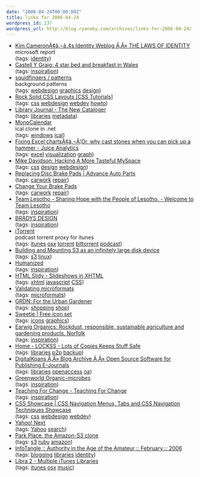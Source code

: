 ```yaml
---
date: "2006-04-24T00:00:00Z"
title: links for 2006-04-24
wordpress_id: 237
wordpress_url: http://blog.ryaneby.com/archives/links-for-2006-04-24/
---
```

<ul class="delicious">
	<li>
		<div class="delicious-link"><a href="http://www.identityblog.com/?page_id=352">Kim CameronÃ¢â‚¬â„¢s Identity Weblog Ã‚Â» THE LAWS OF IDENTITY</a></div>
		<div class="delicious-extended">microsoft report</div>
		<div class="delicious-tags">(tags: <a href="http://del.icio.us/eby/identity">identity</a>)</div>
	</li>
	<li>
		<div class="delicious-link"><a href="http://www.bed-breakfast-wales.co.uk/">Castell Y Graig: 4 star bed and breakfast in Wales</a></div>
		<div class="delicious-tags">(tags: <a href="http://del.icio.us/eby/inspiration">inspiration</a>)</div>
	</li>
	<li>
		<div class="delicious-link"><a href="http://www.squidfingers.com/patterns/">squidfingers / patterns</a></div>
		<div class="delicious-extended">background patterns</div>
		<div class="delicious-tags">(tags: <a href="http://del.icio.us/eby/webdesign">webdesign</a> <a href="http://del.icio.us/eby/graphics">graphics</a> <a href="http://del.icio.us/eby/design">design</a>)</div>
	</li>
	<li>
		<div class="delicious-link"><a href="http://www.sitepoint.com/article/rock-solid-css-layouts">Rock Solid CSS Layouts [CSS Tutorials]</a></div>
		<div class="delicious-tags">(tags: <a href="http://del.icio.us/eby/css">css</a> <a href="http://del.icio.us/eby/webdesign">webdesign</a> <a href="http://del.icio.us/eby/webdev">webdev</a> <a href="http://del.icio.us/eby/howto">howto</a>)</div>
	</li>
	<li>
		<div class="delicious-link"><a href="http://libraryjournal.com/article/CA6321736.html">Library Journal - The New Cataloger</a></div>
		<div class="delicious-tags">(tags: <a href="http://del.icio.us/eby/libraries">libraries</a> <a href="http://del.icio.us/eby/metadata">metadata</a>)</div>
	</li>
	<li>
		<div class="delicious-link"><a href="http://www.monocalendar.com/">MonoCalendar</a></div>
		<div class="delicious-extended">ical clone in .net</div>
		<div class="delicious-tags">(tags: <a href="http://del.icio.us/eby/windows">windows</a> <a href="http://del.icio.us/eby/ical">ical</a>)</div>
	</li>
	<li>
		<div class="delicious-link"><a href="http://www.juiceanalytics.com/weblog/?p=161">Fixing Excel chartsÃ¢â‚¬Â¦Or, why cast stones when you can pick up a hammer - Juice Analytics</a></div>
		<div class="delicious-tags">(tags: <a href="http://del.icio.us/eby/excel">excel</a> <a href="http://del.icio.us/eby/visualization">visualization</a> <a href="http://del.icio.us/eby/graph">graph</a>)</div>
	</li>
	<li>
		<div class="delicious-link"><a href="http://www.mikeindustries.com/blog/archive/2006/04/hacking-myspace-layouts">Mike Davidson: Hacking A More Tasteful MySpace</a></div>
		<div class="delicious-tags">(tags: <a href="http://del.icio.us/eby/css">css</a> <a href="http://del.icio.us/eby/design">design</a> <a href="http://del.icio.us/eby/webdesign">webdesign</a>)</div>
	</li>
	<li>
		<div class="delicious-link"><a href="http://www.advanceautoparts.com/english/youcan/html/ccr/ccr20021101db.html">Replacing Disc Brake Pads | Advance Auto Parts</a></div>
		<div class="delicious-tags">(tags: <a href="http://del.icio.us/eby/carwork">carwork</a> <a href="http://del.icio.us/eby/repair">repair</a>)</div>
	</li>
	<li>
		<div class="delicious-link"><a href="http://www.edmunds.com/ownership/howto/articles/43787/article.html">Change Your Brake Pads</a></div>
		<div class="delicious-tags">(tags: <a href="http://del.icio.us/eby/carwork">carwork</a> <a href="http://del.icio.us/eby/repair">repair</a>)</div>
	</li>
	<li>
		<div class="delicious-link"><a href="http://www.teamlesotho.com/">Team Lesotho - Sharing Hope with the People of Lesotho. - Welcome to Team Lesotho</a></div>
		<div class="delicious-tags">(tags: <a href="http://del.icio.us/eby/inspiration">inspiration</a>)</div>
	</li>
	<li>
		<div class="delicious-link"><a href="http://www.bradysdesign.com/">BRADYS DESIGN</a></div>
		<div class="delicious-tags">(tags: <a href="http://del.icio.us/eby/inspiration">inspiration</a>)</div>
	</li>
	<li>
		<div class="delicious-link"><a href="http://itorrent.cc/">iTorrent</a></div>
		<div class="delicious-extended">podcast torrent proxy for itunes</div>
		<div class="delicious-tags">(tags: <a href="http://del.icio.us/eby/itunes">itunes</a> <a href="http://del.icio.us/eby/osx">osx</a> <a href="http://del.icio.us/eby/torrent">torrent</a> <a href="http://del.icio.us/eby/bittorrent">bittorrent</a> <a href="http://del.icio.us/eby/podcast">podcast</a>)</div>
	</li>
	<li>
		<div class="delicious-link"><a href="http://dev.extensibleforge.net/wiki/s3/fuse">Building and Mounting S3 as an infinitely large disk device</a></div>
		<div class="delicious-tags">(tags: <a href="http://del.icio.us/eby/s3">s3</a> <a href="http://del.icio.us/eby/linux">linux</a>)</div>
	</li>
	<li>
		<div class="delicious-link"><a href="http://www.humanized.com/">Humanized</a></div>
		<div class="delicious-tags">(tags: <a href="http://del.icio.us/eby/inspiration">inspiration</a>)</div>
	</li>
	<li>
		<div class="delicious-link"><a href="http://www.w3.org/Talks/Tools/Slidy/">HTML Slidy - Slideshows in XHTML</a></div>
		<div class="delicious-tags">(tags: <a href="http://del.icio.us/eby/xhtml">xhtml</a> <a href="http://del.icio.us/eby/javascript">javascript</a> <a href="http://del.icio.us/eby/CSS">CSS</a>)</div>
	</li>
	<li>
		<div class="delicious-link"><a href="http://norman.walsh.name/2006/04/13/validatingMicroformats">Validating microformats</a></div>
		<div class="delicious-tags">(tags: <a href="http://del.icio.us/eby/microformats">microformats</a>)</div>
	</li>
	<li>
		<div class="delicious-link"><a href="http://www.grdnbklyn.com/">GRDN: For the Urban Gardener</a></div>
		<div class="delicious-tags">(tags: <a href="http://del.icio.us/eby/shopping">shopping</a> <a href="http://del.icio.us/eby/shop">shop</a>)</div>
	</li>
	<li>
		<div class="delicious-link"><a href="http://projects.sublink.ca/sweetie/">Sweetie | Free icon set</a></div>
		<div class="delicious-tags">(tags: <a href="http://del.icio.us/eby/icons">icons</a> <a href="http://del.icio.us/eby/graphics">graphics</a>)</div>
	</li>
	<li>
		<div class="delicious-link"><a href="http://www.earwig-organics.co.uk/">Earwig Organics: Rockdust, responsible, sustainable agriculture and gardening products. Norfolk</a></div>
		<div class="delicious-tags">(tags: <a href="http://del.icio.us/eby/inspiration">inspiration</a>)</div>
	</li>
	<li>
		<div class="delicious-link"><a href="http://www.lockss.org/lockss/Home">Home - LOCKSS - Lots of Copies Keeps Stuff Safe</a></div>
		<div class="delicious-tags">(tags: <a href="http://del.icio.us/eby/libraries">libraries</a> <a href="http://del.icio.us/eby/p2p">p2p</a> <a href="http://del.icio.us/eby/backup">backup</a>)</div>
	</li>
	<li>
		<div class="delicious-link"><a href="http://www.escholarlypub.com/digitalkoans/2006/04/06/open-source-software-for-publishing-e-journals/">DigitalKoans  Ã‚Â» Blog Archive   Ã‚Â» Open Source Software for Publishing E-Journals</a></div>
		<div class="delicious-tags">(tags: <a href="http://del.icio.us/eby/libraries">libraries</a> <a href="http://del.icio.us/eby/openaccess">openaccess</a> <a href="http://del.icio.us/eby/oa">oa</a>)</div>
	</li>
	<li>
		<div class="delicious-link"><a href="http://www.greenworldmicrobes.com/">Greenworld Organic-microbes</a></div>
		<div class="delicious-tags">(tags: <a href="http://del.icio.us/eby/inspiration">inspiration</a>)</div>
	</li>
	<li>
		<div class="delicious-link"><a href="http://www.teachingforchange.net/">Teaching For Change - Teaching For Change</a></div>
		<div class="delicious-tags">(tags: <a href="http://del.icio.us/eby/inspiration">inspiration</a>)</div>
	</li>
	<li>
		<div class="delicious-link"><a href="http://www.alvit.de/css-showcase/">CSS Showcase | CSS Navigation Menus, Tabs and CSS Navigation Techniques Showcase</a></div>
		<div class="delicious-tags">(tags: <a href="http://del.icio.us/eby/css">css</a> <a href="http://del.icio.us/eby/webdesign">webdesign</a> <a href="http://del.icio.us/eby/webdev">webdev</a>)</div>
	</li>
	<li>
		<div class="delicious-link"><a href="http://next.yahoo.com/">Yahoo! Next</a></div>
		<div class="delicious-tags">(tags: <a href="http://del.icio.us/eby/Yahoo">Yahoo</a> <a href="http://del.icio.us/eby/search">search</a>)</div>
	</li>
	<li>
		<div class="delicious-link"><a href="http://code.whytheluckystiff.net/parkplace/wiki">Park Place, the Amazon-S3 clone</a></div>
		<div class="delicious-tags">(tags: <a href="http://del.icio.us/eby/s3">s3</a> <a href="http://del.icio.us/eby/ruby">ruby</a> <a href="http://del.icio.us/eby/amazon">amazon</a>)</div>
	</li>
	<li>
		<div class="delicious-link"><a href="http://infotangle.blogsome.com/2006/02/20/authority-in-the-age-of-the-amateur/">InfoTangle  :: Authority in the Age of the Amateur :: February :: 2006</a></div>
		<div class="delicious-tags">(tags: <a href="http://del.icio.us/eby/blogging">blogging</a> <a href="http://del.icio.us/eby/libraries">libraries</a> <a href="http://del.icio.us/eby/identity">identity</a>)</div>
	</li>
	<li>
		<div class="delicious-link"><a href="http://homepage.mac.com/sroy/libra/">Libra 2 - Multiple iTunes Libraries</a></div>
		<div class="delicious-tags">(tags: <a href="http://del.icio.us/eby/itunes">itunes</a> <a href="http://del.icio.us/eby/osx">osx</a> <a href="http://del.icio.us/eby/music">music</a>)</div>
	</li>
</ul>
